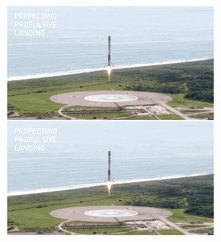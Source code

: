 ![landing_1.gif](https://github.com/aqafridi/Data-Science-Specialization/blob/main/Applied%20Data%20Science%20Capstone/1.%20Data%20Collection%20and%20Wrangling/landing_1.gif)
![crash.gif](https://github.com/aqafridi/Data-Science-Specialization/blob/main/Applied%20Data%20Science%20Capstone/1.%20Data%20Collection%20and%20Wrangling/landing_1.gif)

